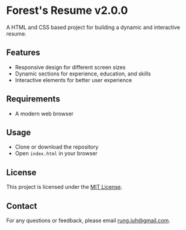 # Forest's Resume v2.0.0

A HTML and CSS based project for building a dynamic and interactive resume.

## Features

- Responsive design for different screen sizes
- Dynamic sections for experience, education, and skills
- Interactive elements for better user experience

## Requirements

- A modern web browser

## Usage

- Clone or download the repository
- Open `index.html` in your browser

## License

This project is licensed under the [MIT License](https://opensource.org/licenses/MIT).

## Contact

For any questions or feedback, please email [rung.iuh@gmail.com](mailto:rung.iuh@gmail.com).
